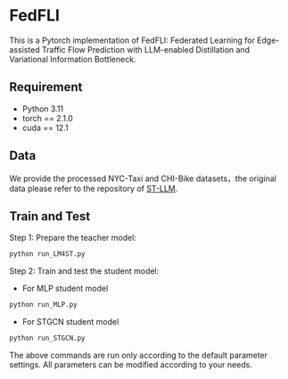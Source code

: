# FedFLI
This is a Pytorch implementation of FedFLI: Federated Learning for Edge-assisted Traffic Flow Prediction with LLM-enabled Distillation and Variational Information Bottleneck.

## Requirement
* Python 3.11
* torch == 2.1.0
* cuda == 12.1

## Data
We provide the processed NYC-Taxi and CHI-Bike datasets，the original data please refer to the repository of [ST-LLM](https://github.com/ChenxiLiu-HNU/ST-LLM).

## Train and Test
Step 1: Prepare the teacher model:

```python
python run_LM4ST.py
```

Step 2: Train and test the student model:

* For MLP student model
```python
python run_MLP.py
```

* For STGCN student model
```python
python run_STGCN.py
```

The above commands are run only according to the default parameter settings. All parameters can be modified according to your needs.
